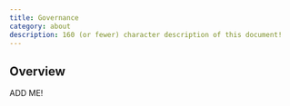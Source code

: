 ```yaml
---
title: Governance
category: about
description: 160 (or fewer) character description of this document!
---
```


## Overview

ADD ME!

